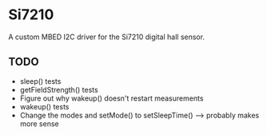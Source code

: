 # Si7210

A custom MBED I2C driver for the Si7210 digital hall sensor.

## TODO
* sleep() tests
* getFieldStrength() tests
* Figure out why wakeup() doesn't restart measurements
* wakeup() tests
* Change the modes and setMode() to setSleepTime() --> probably makes more sense

